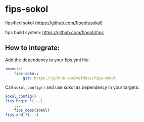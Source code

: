 fips-sokol
=========

fipsified sokol (https://github.com/floooh/sokol)

fips build system: https://github.com/floooh/fips

## How to integrate:

Add the dependency to your fips.yml file:

```yaml
imports:
    fips-sokol:
        git: https://github.com/melMass/fips-sokol
```

Call `sokol_config()` and use sokol as dependency in your targets:

```cmake
sokol_config()
fips_begin_*(...)
    ...
    fips_deps(sokol)
fips_end_*(...)
```

